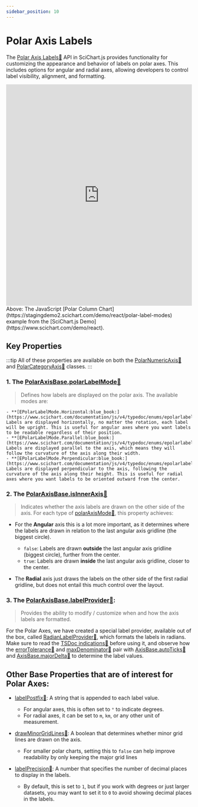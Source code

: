 ```yaml
---
sidebar_position: 10
---
```


# Polar Axis Labels

The [Polar Axis Labels:blue_book:](https://www.scichart.com/documentation/js/v4/typedoc/classes/polaraxisbase.html#polarlabelmode) API in SciChart.js provides functionality for customizing the appearance and behavior of labels on polar axes. This includes options for angular and radial axes, allowing developers to control label visibility, alignment, and formatting.

<iframe src="https://stagingdemo2.scichart.com/demo/iframe/polar-label-modes" width="100%" height="600px" frameborder="0"></iframe>

<div style={{textAlign: "center"}}>
Above: The JavaScript [Polar Column Chart](https://stagingdemo2.scichart.com/demo/react/polar-label-modes) example from the [SciChart.js Demo](https://www.scichart.com/demo/react).
</div>

## Key Properties

:::tip
All of these properties are available on both the [PolarNumericAxis:blue_book:](https://www.scichart.com/documentation/js/v4/typedoc/classes/polarnumericaxis.html) and [PolarCategoryAxis:blue_book:](https://www.scichart.com/documentation/js/v4/typedoc/classes/polarcategoryaxis.html) classes.
:::

### 1. The [PolarAxisBase.polarLabelMode:blue_book:](https://www.scichart.com/documentation/js/v4/typedoc/classes/polaraxisbase.html#polarlabelmode)
> Defines how labels are displayed on the polar axis. The available modes are:

    - **[EPolarLabelMode.Horizontal:blue_book:](https://www.scichart.com/documentation/js/v4/typedoc/enums/epolarlabelmode.html#horizontal)**: Labels are displayed horizontally, no matter the rotation, each label will be upright. This is useful for angular axes where you want labels to be readable regardless of their position.
    - **[EPolarLabelMode.Parallel:blue_book:](https://www.scichart.com/documentation/js/v4/typedoc/enums/epolarlabelmode.html#parallel)**: Labels are displayed parallel to the axis, which means they will follow the curvature of the axis along their width.
    - **[EPolarLabelMode.Perpendicular:blue_book:](https://www.scichart.com/documentation/js/v4/typedoc/enums/epolarlabelmode.html#perpendicular)**: Labels are displayed perpendicular to the axis, following the curvature of the axis along their height. This is useful for radial axes where you want labels to be oriented outward from the center.

### 2. The [PolarAxisBase.isInnerAxis:blue_book:](https://www.scichart.com/documentation/js/v4/typedoc/classes/polaraxisbase.html#isinneraxis)
> Indicates whether the axis labels are drawn on the other side of the axis. For each type of [polarAxisMode:blue_book:](https://www.scichart.com/documentation/js/v4/typedoc/enums/epolaraxismode.html), this property achieves:

- For the **Angular** axis this is a lot more important, as it determines where the labels are drawn in relation to the last angular axis gridline (the biggest circle).
  - `false`: Labels are drawn **outside** the last angular axis gridline (biggest circle), further from the center.
  - `true`: Labels are drawn **inside** the last angular axis gridline, closer to the center.

- The **Radial** axis just draws the labels on the other side of the first radial gridline, but does not entail this much control over the layout.

### 3. The [PolarAxisBase.labelProvider:blue_book:](https://www.scichart.com/documentation/js/v4/typedoc/classes/polaraxisbase.html#labelprovider): 
> Provides the ability to modify / customize when and how the axis labels are formatted. 

For the Polar Axes, we have created a special label provider, available out of the box, called [RadianLabelProvider:blue_book:](https://www.scichart.com/documentation/js/v4/typedoc/classes/radianlabelprovider.html), which formats the labels in radians. Make sure to read the [TSDoc indications:blue_book:](https://www.scichart.com/documentation/js/v4/typedoc/classes/radianlabelprovider.html) before using it, and observe how the [errorTolerance:blue_book:](https://www.scichart.com/documentation/js/v4/typedoc/classes/radianlabelprovider.html#errortolerance) and [maxDenominator:blue_book:](https://www.scichart.com/documentation/js/v4/typedoc/classes/radianlabelprovider.html#maxdenominator) pair with [AxisBase.autoTicks:blue_book:](https://www.scichart.com/documentation/js/v4/typedoc/classes/polaraxisbase.html#autoticks) and [AxisBase.majorDelta:blue_book:](https://www.scichart.com/documentation/js/v4/typedoc/classes/polaraxisbase.html#majordelta) to determine the label values.

## Other Base Properties that are of interest for Polar Axes:

- [labelPostfix:blue_book:](https://www.scichart.com/documentation/js/v4/typedoc/classes/polaraxisbase.html#labelpostfix): A string that is appended to each label value. 
  - For angular axes, this is often set to `°` to indicate degrees.
  - For radial axes, it can be set to `m`, `km`, or any other unit of measurement.

- [drawMinorGridLines:blue_book:](https://www.scichart.com/documentation/js/v4/typedoc/classes/polaraxisbase.html#drawminorgirdlines): A boolean that determines whether minor grid lines are drawn on the axis. 
  - For smaller polar charts, setting this to `false` can help improve readability by only keeping the major grid lines

- [labelPrecision:blue_book:](https://www.scichart.com/documentation/js/v4/typedoc/classes/polaraxisbase.html#labelprecision): A number that specifies the number of decimal places to display in the labels. 
  - By default, this is set to `1`, but if you work with degrees or just larger datasets, you may want to set it to `0` to avoid showing decimal places in the labels.

